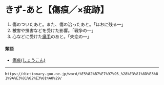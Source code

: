 # きず‐あと【傷痕／×疵跡】

1. 傷のついたあと。また、傷の治ったあと。「ほおに残る―」
2. 被害や損害などを受けた影響。「戦争の―」
3. 心などに受けた[痛手](いたで（痛手／傷手）.md)のあと。「失恋の―」
    

#### 類語

-   [傷痕(しょうこん)](https://dictionary.goo.ne.jp/word/%E5%82%B7%E7%97%95_%28%E3%81%97%E3%82%87%E3%81%86%E3%81%93%E3%82%93%29/#jn-108387)

---
`https://dictionary.goo.ne.jp/word/%E5%82%B7%E7%97%95_%28%E3%81%8D%E3%81%9A%E3%81%82%E3%81%A8%29/`